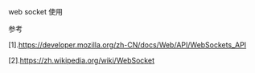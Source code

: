 

web socket 使用



参考

[1].https://developer.mozilla.org/zh-CN/docs/Web/API/WebSockets_API

[2].https://zh.wikipedia.org/wiki/WebSocket